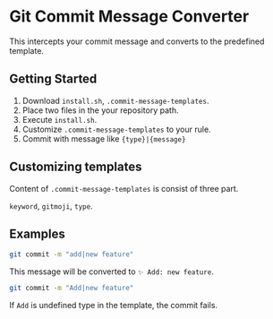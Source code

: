 # Git Commit Message Converter
This intercepts your commit message and converts to the predefined template.



## Getting Started

1. Download `install.sh`, `.commit-message-templates`.
2. Place two files in the your repository path.
3. Execute `install.sh`.
4. Customize `.commit-message-templates` to your rule.
5. Commit with message like `{type}|{message}`



## Customizing templates

Content of `.commit-message-templates` is consist of three part.

`keyword`, `gitmoji`, `type`.



## Examples

```bash
git commit -m "add|new feature"
```

This message will be converted to `✨ Add: new feature`.



```bash
git commit -m "Add|new feature"
```

If `Add` is undefined type in the template, the commit fails.

